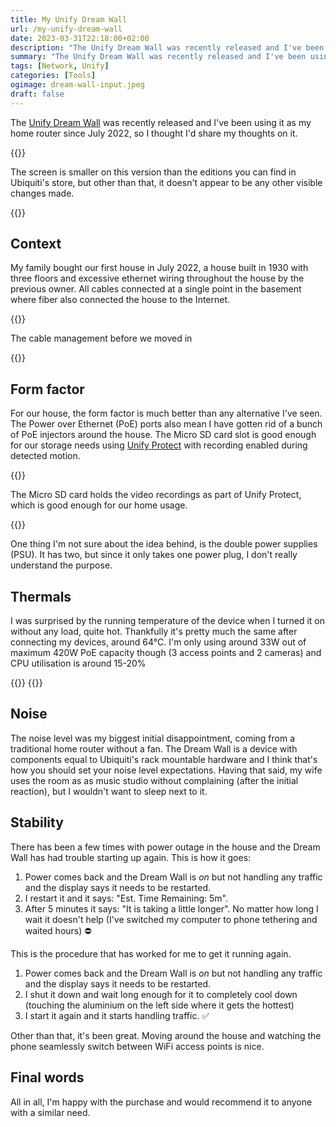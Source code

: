 ```yaml
---
title: My Unify Dream Wall
url: /my-unify-dream-wall
date: 2023-03-31T22:18:00+02:00
description: "The Unify Dream Wall was recently released and I've been using it as my home router since July 2022, so I thought I'd share my thoughts on it."
summary: "The Unify Dream Wall was recently released and I've been using it as my home router since July 2022, so I thought I'd share my thoughts on it."
tags: [Network, Unify]
categories: [Tools]
ogimage: dream-wall-input.jpeg
draft: false
---
```


The [Unify Dream Wall][1] was recently released and I've been using it as my home router since July 2022, so I thought I'd share my thoughts on it.

{{<post-image image="cablebox-open.jpeg" alt="Unify Dream Wall beneath cable box mounted on wall" >}}
<p>The screen is smaller on this version than the editions you can find in Ubiquiti's store, but other than that, it doesn't appear to be any other visible changes made.</p>
{{</post-image>}}

## Context
My family bought our first house in July 2022, a house built in 1930 with three floors and excessive ethernet wiring throughout the house by the previous owner. All cables connected at a single point in the basement where fiber also connected the house to the Internet.

{{<post-image image="cable-mess.jpg" alt="Cable mess" >}}
<p>The cable management before we moved in</p>
{{</post-image>}}


## Form factor
For our house, the form factor is much better than any alternative I've seen. The Power over Ethernet (PoE) ports also mean I have gotten rid of a bunch of PoE injectors around the house. The Micro SD card slot is good enough for our storage needs using [Unify Protect][2] with recording enabled during detected motion. 

{{<post-image image="protect.jpeg" alt="Micro-SD card slot" >}}
<p>The Micro SD card holds the video recordings as part of Unify Protect, which is good enough for our home usage.</p>
{{</post-image>}}

One thing I'm not sure about the idea behind, is the double power supplies (PSU). It has two, but since it only takes one power plug, I don't really understand the purpose.

## Thermals

I was surprised by the running temperature of the device when I turned it on without any load, quite hot. Thankfully it's pretty much the same after connecting my devices, around 64°C. I'm only using around 33W out of maximum 420W PoE capacity though (3 access points and 2 cameras) and CPU utilisation is around 15-20%

{{<post-image image="temp.jpeg" alt="Dream Wall showing temperature on display. 64 degrees Celsius, 147 degrees Fahrenheit" width="500" />}}
{{<post-image image="cpu.jpeg" alt="Dream Wall showing CPU load on display" width="500" />}}

## Noise
The noise level was my biggest initial disappointment, coming from a traditional home router without a fan. The Dream Wall is a device with components equal to Ubiquiti's rack mountable hardware and I think that's how you should set your noise level expectations. Having that said, my wife uses the room as as music studio without complaining (after the initial reaction), but I wouldn't want to sleep next to it.

## Stability
There has been a few times with power outage in the house and the Dream Wall has had trouble starting up again. This is how it goes:
1. Power comes back and the Dream Wall is *on* but not handling any traffic and the display says it needs to be restarted.
2. I restart it and it says: "Est. Time Remaining: 5m". 
3. After 5 minutes it says: "It is taking a little longer". No matter how long I wait it doesn't help (I've switched my computer to phone tethering and waited hours) ⛔

This is the procedure that has worked for me to get it running again.
1. Power comes back and the Dream Wall is *on*  but not handling any traffic and the display says it needs to be restarted.
2. I shut it down and wait long enough for it to completely cool down (touching the aluminium on the left side where it gets the hottest)
3. I start it again and it starts handling traffic. ✅

Other than that, it's been great. Moving around the house and watching the phone seamlessly switch between WiFi access points is nice. 

## Final words

All in all, I'm happy with the purchase and would recommend it to anyone with a similar need.

[1]: https://store.ui.com/collections/unifi-network-unifi-os-consoles/products/dream-wall
[2]: https://store.ui.com/collections/unifi-protect

